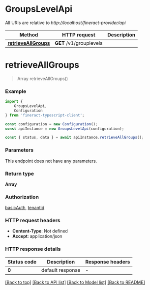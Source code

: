 # GroupsLevelApi

All URIs are relative to *http://localhost/fineract-provider/api*

|Method | HTTP request | Description|
|------------- | ------------- | -------------|
|[**retrieveAllGroups**](#retrieveallgroups) | **GET** /v1/grouplevels | |

# **retrieveAllGroups**
> Array<GroupLevelData> retrieveAllGroups()


### Example

```typescript
import {
    GroupsLevelApi,
    Configuration
} from 'fineract-typescript-client';

const configuration = new Configuration();
const apiInstance = new GroupsLevelApi(configuration);

const { status, data } = await apiInstance.retrieveAllGroups();
```

### Parameters
This endpoint does not have any parameters.


### Return type

**Array<GroupLevelData>**

### Authorization

[basicAuth](../README.md#basicAuth), [tenantid](../README.md#tenantid)

### HTTP request headers

 - **Content-Type**: Not defined
 - **Accept**: application/json


### HTTP response details
| Status code | Description | Response headers |
|-------------|-------------|------------------|
|**0** | default response |  -  |

[[Back to top]](#) [[Back to API list]](../README.md#documentation-for-api-endpoints) [[Back to Model list]](../README.md#documentation-for-models) [[Back to README]](../README.md)

